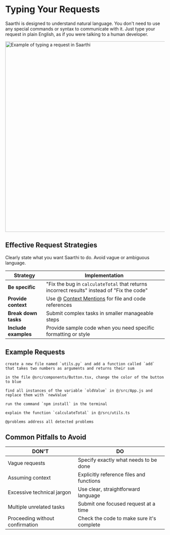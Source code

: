 # Typing Your Requests

Saarthi is designed to understand natural language.  You don't need to use any special commands or syntax to communicate with it.  Just type your request in plain English, as if you were talking to a human developer.

<img src="/static/img/typing-your-requests/naturally.gif" alt="Example of typing a request in Saarthi" width="600" />

## Effective Request Strategies

Clearly state what you want Saarthi to do.  Avoid vague or ambiguous language.

| Strategy | Implementation |
|----------|----------------|
| **Be specific** | "Fix the bug in `calculateTotal` that returns incorrect results" instead of "Fix the code" |
| **Provide context** | Use @ [Context Mentions](../basic-usage/context-mentions) for file and code references |
| **Break down tasks** | Submit complex tasks in smaller manageable steps |
| **Include examples** | Provide sample code when you need specific formatting or style |

## Example Requests

```
create a new file named `utils.py` and add a function called `add` that takes two numbers as arguments and returns their sum
```
```
in the file @src/components/Button.tsx, change the color of the button to blue
```
```
find all instances of the variable `oldValue` in @/src/App.js and replace them with `newValue`
```
```
run the command `npm install` in the terminal
```
```
explain the function `calculateTotal` in @/src/utils.ts
```
```
@problems address all detected problems
```

## Common Pitfalls to Avoid

| DON'T | DO |
|-------|---------|
| Vague requests | Specify exactly what needs to be done |
| Assuming context | Explicitly reference files and functions |
| Excessive technical jargon | Use clear, straightforward language |
| Multiple unrelated tasks | Submit one focused request at a time |
| Proceeding without confirmation | Check the code to make sure it's complete |